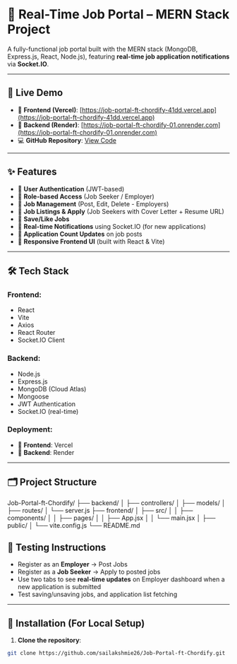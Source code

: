 # 💼 Real-Time Job Portal – MERN Stack Project

A fully-functional job portal built with the MERN stack (MongoDB, Express.js, React, Node.js), featuring **real-time job application notifications** via **Socket.IO**.

---

## 🚀 Live Demo

- 🔗 **Frontend (Vercel)**: [https://job-portal-ft-chordify-41dd.vercel.app](https://job-portal-ft-chordify-41dd.vercel.app)  
- 🔗 **Backend (Render)**: [https://job-portal-ft-chordify-01.onrender.com](https://job-portal-ft-chordify-01.onrender.com)  
- 💻 **GitHub Repository**: [View Code](https://github.com/sailakshmie26/Job-Portal-ft-Chordify)

---

## ✨ Features

- 👤 **User Authentication** (JWT-based)
- 👥 **Role-based Access** (Job Seeker / Employer)
- 📝 **Job Management** (Post, Edit, Delete - Employers)
- 📄 **Job Listings & Apply** (Job Seekers with Cover Letter + Resume URL)
- 💾 **Save/Like Jobs**
- 🔔 **Real-time Notifications** using Socket.IO (for new applications)
- 🔢 **Application Count Updates** on job posts
- 📱 **Responsive Frontend UI** (built with React & Vite)

---

## 🛠️ Tech Stack

### Frontend:
- React
- Vite
- Axios
- React Router
- Socket.IO Client

### Backend:
- Node.js
- Express.js
- MongoDB (Cloud Atlas)
- Mongoose
- JWT Authentication
- Socket.IO (real-time)

### Deployment:
- 🔧 **Frontend**: Vercel
- 🔧 **Backend**: Render

---

## 🗂️ Project Structure

Job-Portal-ft-Chordify/
├── backend/
│ ├── controllers/
│ ├── models/
│ ├── routes/
│ └── server.js
├── frontend/
│ ├── src/
│ │ ├── components/
│ │ ├── pages/
│ │ ├── App.jsx
│ │ └── main.jsx
│ ├── public/
│ └── vite.config.js
└── README.md

## 🧪 Testing Instructions

- Register as an **Employer** → Post Jobs
- Register as a **Job Seeker** → Apply to posted jobs
- Use two tabs to see **real-time updates** on Employer dashboard when a new application is submitted
- Test saving/unsaving jobs, and application list fetching

---

## 🧾 Installation (For Local Setup)

1. **Clone the repository**:
```bash
git clone https://github.com/sailakshmie26/Job-Portal-ft-Chordify.git
